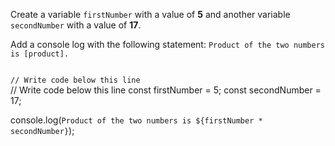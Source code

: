 Create a variable `firstNumber`
with a value of **5**
and
another variable `secondNumber`
with a value of **17**.

Add a console log with the following
statement:
`Product of the two numbers is [product].`

<codeblock language="javascript" type="exercise" testMode="fixedInput">
<code>
// Write code below this line
</code>

<solution>
// Write code below this line
const firstNumber = 5;
const secondNumber = 17;

console.log(`Product of the two numbers is ${firstNumber * secondNumber}`);
</solution>
</codeblock>
